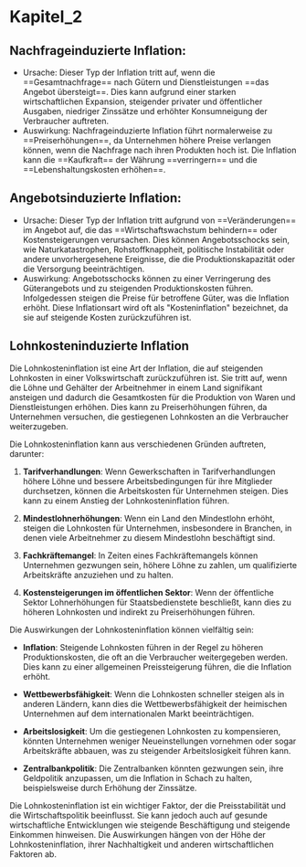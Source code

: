 # Kapitel_2
## Nachfrageinduzierte Inflation:
- Ursache: Dieser Typ der Inflation tritt auf, wenn die ==Gesamtnachfrage== nach Gütern und Dienstleistungen ==das Angebot übersteigt==. Dies kann aufgrund einer starken wirtschaftlichen Expansion, steigender privater und öffentlicher Ausgaben, niedriger Zinssätze und erhöhter Konsumneigung der Verbraucher auftreten.
- Auswirkung: Nachfrageinduzierte Inflation führt normalerweise zu ==Preiserhöhungen==, da Unternehmen höhere Preise verlangen können, wenn die Nachfrage nach ihren Produkten hoch ist. Die Inflation kann die ==Kaufkraft== der Währung ==verringern== und die ==Lebenshaltungskosten erhöhen==. 
## Angebotsinduzierte Inflation: 
- Ursache: Dieser Typ der Inflation tritt aufgrund von ==Veränderungen== im Angebot auf, die das ==Wirtschaftswachstum behindern== oder Kostensteigerungen verursachen. Dies können Angebotsschocks sein, wie Naturkatastrophen, Rohstoffknappheit, politische Instabilität oder andere unvorhergesehene Ereignisse, die die Produktionskapazität oder die Versorgung beeinträchtigen.
- Auswirkung: Angebotsschocks können zu einer Verringerung des Güterangebots und zu steigenden Produktionskosten führen. Infolgedessen steigen die Preise für betroffene Güter, was die Inflation erhöht. Diese Inflationsart wird oft als "Kosteninflation" bezeichnet, da sie auf steigende Kosten zurückzuführen ist. 
## Lohnkosteninduzierte Inflation 
Die Lohnkosteninflation ist eine Art der Inflation, die auf steigenden Lohnkosten in einer Volkswirtschaft zurückzuführen ist. Sie tritt auf, wenn die Löhne und Gehälter der Arbeitnehmer in einem Land signifikant ansteigen und dadurch die Gesamtkosten für die Produktion von Waren und Dienstleistungen erhöhen. Dies kann zu Preiserhöhungen führen, da Unternehmen versuchen, die gestiegenen Lohnkosten an die Verbraucher weiterzugeben.

Die Lohnkosteninflation kann aus verschiedenen Gründen auftreten, darunter:

1. **Tarifverhandlungen**: Wenn Gewerkschaften in Tarifverhandlungen höhere Löhne und bessere Arbeitsbedingungen für ihre Mitglieder durchsetzen, können die Arbeitskosten für Unternehmen steigen. Dies kann zu einem Anstieg der Lohnkosteninflation führen.

2. **Mindestlohnerhöhungen**: Wenn ein Land den Mindestlohn erhöht, steigen die Lohnkosten für Unternehmen, insbesondere in Branchen, in denen viele Arbeitnehmer zu diesem Mindestlohn beschäftigt sind.

3. **Fachkräftemangel**: In Zeiten eines Fachkräftemangels können Unternehmen gezwungen sein, höhere Löhne zu zahlen, um qualifizierte Arbeitskräfte anzuziehen und zu halten.

4. **Kostensteigerungen im öffentlichen Sektor**: Wenn der öffentliche Sektor Lohnerhöhungen für Staatsbedienstete beschließt, kann dies zu höheren Lohnkosten und indirekt zu Preiserhöhungen führen.

Die Auswirkungen der Lohnkosteninflation können vielfältig sein:

- **Inflation**: Steigende Lohnkosten führen in der Regel zu höheren Produktionskosten, die oft an die Verbraucher weitergegeben werden. Dies kann zu einer allgemeinen Preissteigerung führen, die die Inflation erhöht.

- **Wettbewerbsfähigkeit**: Wenn die Lohnkosten schneller steigen als in anderen Ländern, kann dies die Wettbewerbsfähigkeit der heimischen Unternehmen auf dem internationalen Markt beeinträchtigen.

- **Arbeitslosigkeit**: Um die gestiegenen Lohnkosten zu kompensieren, könnten Unternehmen weniger Neueinstellungen vornehmen oder sogar Arbeitskräfte abbauen, was zu steigender Arbeitslosigkeit führen kann.

- **Zentralbankpolitik**: Die Zentralbanken könnten gezwungen sein, ihre Geldpolitik anzupassen, um die Inflation in Schach zu halten, beispielsweise durch Erhöhung der Zinssätze.

Die Lohnkosteninflation ist ein wichtiger Faktor, der die Preisstabilität und die Wirtschaftspolitik beeinflusst. Sie kann jedoch auch auf gesunde wirtschaftliche Entwicklungen wie steigende Beschäftigung und steigende Einkommen hinweisen. Die Auswirkungen hängen von der Höhe der Lohnkosteninflation, ihrer Nachhaltigkeit und anderen wirtschaftlichen Faktoren ab. 